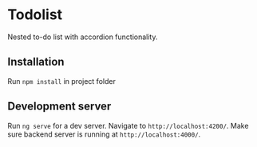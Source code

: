 # Todolist
Nested to-do list with accordion functionality.


## Installation

Run `npm install` in project folder

## Development server

Run `ng serve` for a dev server. Navigate to `http://localhost:4200/`. Make sure backend server is running at `http://localhost:4000/`.
